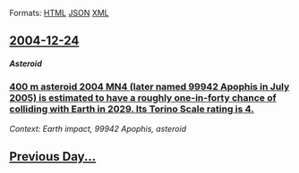 
Formats: [HTML](2004/12/24/index.html)  [JSON](2004/12/24/index.json)  [XML](2004/12/24/index.xml)  

## [2004-12-24](/news/2004/12/24/index.md)

##### Asteroid
### [ 400 m asteroid 2004 MN4 (later named 99942 Apophis in July 2005) is estimated to have a roughly one-in-forty chance of colliding with Earth in 2029. Its Torino Scale rating is 4. ](/news/2004/12/24/400-m-asteroid-2004-mn4-later-named-99942-apophis-in-july-2005-is-estimated-to-have-a-roughly-one-in-forty-chance-of-colliding-with-earth.md)
_Context: Earth impact, 99942 Apophis, asteroid_

## [Previous Day...](/news/2004/12/23/index.md)

